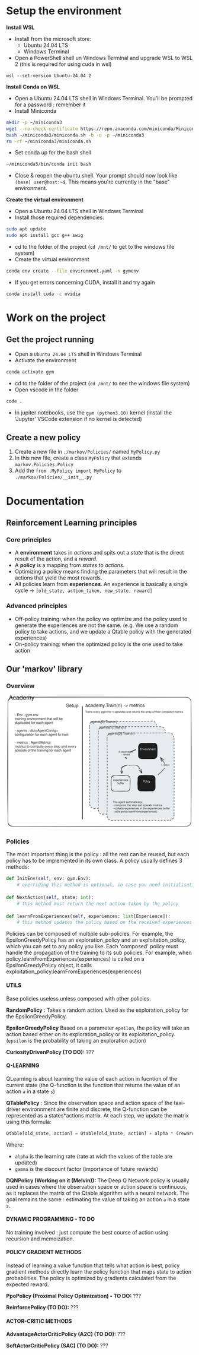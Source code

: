 # Setup the environment
**Install WSL** 
- Install from the microsoft store:
    - Ubuntu 24.04 LTS 
    - Windows Terminal
- Open a PowerShell shell un Windows Terminal and upgrade WSL to WSL 2 (this is required for using cuda in wsl)
```powershel
wsl --set-version Ubuntu-24.04 2
```

**Install Conda on WSL**
- Open a Ubuntu 24.04 LTS shell in Windows Terminal. You'll be prompted for a password : remember it 
- Install Miniconda
```bash
mkdir -p ~/miniconda3
wget --no-check-certificate https://repo.anaconda.com/miniconda/Miniconda3-latest-Linux-x86_64.sh -O ~/miniconda3/miniconda.sh
bash ~/miniconda3/miniconda.sh -b -u -p ~/miniconda3
rm -rf ~/miniconda3/miniconda.sh
```

- Set conda up for the bash shell 
```bash
~/miniconda3/bin/conda init bash
```

- Close & reopen the ubuntu shell. Your prompt should now look like `(base) user@host:~$`. This means you're currently in the "base" environment.

**Create the virtual environment**  
- Open a Ubuntu 24.04 LTS shell in Windows Terminal
- Install those required dependencies:
```bash
sudo apt update
sudo apt install gcc g++ swig
```
- cd to the folder of the project (`cd /mnt/` to get to the windows file system)
- Create the virtual environment
```bash
conda env create --file environment.yaml -n gymenv
```
- If you get errors concerning CUDA, install it and try again
```bash 
conda install cuda -c nvidia
```

# Work on the project

## Get the project running  
- Open a `Ubuntu 24.04 LTS` shell in Windows Terminal
- Activate the environment 
```bash
conda activate gym
```
- cd to the folder of the project (`cd /mnt/` to see the windows file system)
- Open vscode in the folder
```bash
code .
```
- In jupiter notebooks, use the `gym (python3.10)` kernel (install the 'Jupyter' VSCode extension if no kernel is detected)

## Create a new policy
1. Create a new file in `./markov/Policies/` named `MyPolicy.py`
2. In this new file, create a class `MyPolicy` that extends `markov.Policies.Policy`
3. Add the `from .MyPolicy import MyPolicy` to `./markov/Policies/__init__.py`  

# Documentation
## Reinforcement Learning principles

### Core principles
- A **environment** takes in *actions* and spits out a *state* that is the direct result of the action, and a *reward*. 
- A **policy** is a mapping from *states* to *actions*.
- Optimizing a policy means finding the parameters that will result in the actions that yield the most rewards.
- All policies learn from **experiences**. An experience is basically a single cycle -> `[old_state, action_taken, new_state, reward]`

### Advanced principles
- Off-policy training: when the policy we optimize and the policy used to generate the experiences are not the same. (e.g. We use a random policy to take actions, and we update a Qtable policy with the generated experiences) 
- On-policy training: when the optimized policy is the one used to take action

## Our 'markov' library
### Overview
![MarkovOverview](MarkovOverview.svg)
### Policies
The most important thing is the policy : all the rest can be reused, but each policy has to be implemented in its own class. 
A policy usually defines 3 methods:
```python
def InitEnv(self, env: gym.Env):
    # overriding this method is optional, in case you need initialisation logic

def NextAction(self, state: int):
    # this method must return the next action taken by the policy 
    
def learnFromExperiences(self, experiences: list[Experience]):
    # this method updates the policy based on the received experiences  
```

Policies can be composed of multiple sub-policies. For example, the EpsilonGreedyPolicy has an exploration_policy and an exploitation_policy, which you can set to any policy you like. Each 'composed' policy must handle the propagation of the training to its sub policies. For example, when policy.learnFromExperiences(experiences) is called on a EpsilonGreedyPolicy object, it calls  exploitation_policy.learnFromExperiences(experiences)

#### UTILS
Base policies useless unless composed with other policies.

**RandomPolicy** : Takes a random action. Used as the exploration_policy for the EpsilonGreedyPolicy. 

**EpsilonGreedyPolicy**
Based on a parameter `epsilon`, the policy will take an action based either on its exploration_policy or its exploitation_policy. (`epsilon` is the probability of taking an exploration action) 

**CuriosityDrivenPolicy (TO DO):** ???

#### Q-LEARNING
QLearning is about learning the value of each action in fucntion of the current state (the Q-function is the function that returns the value of an action `a` in a state `s`)

**QTablePolicy** : Since the observation space and action space of the taxi-driver environnment are finite and discrete, the Q-function can be represented as a states*actions matrix. At each step, we update the matrix using this formula:
```python
Qtable[old_state, action] = Qtable[old_state, action] + alpha * (reward + gamma * max(Qtable[new_state]) - Qtable[old_state, action])
```  
Where:
- `alpha` is the learning rate (rate at wich the values of the table are updated)
- `gamma` is the discount factor (importance of future rewards)


**DQNPolicy (Working on it (Melvin)):** The Deep Q Network policy is usually used in cases where the observation space or action space is continuous, as it replaces the matrix of the Qtable algorithm with a neural network. The goal remains the same : estimating the value of taking an action `a` in a state `s`.

#### DYNAMIC PROGRAMMING - TO DO
No training involved : just compute the best course of action using recursion and memoization. 

#### POLICY GRADIENT METHODS
Instead of learning a value function that tells what action is best, policy gradient methods directly learn the policy function that maps state to action probabilities. The policy is optimized by gradients calculated from the expected reward. 

**PpoPolicy (Proximal Policy Optimization) - TO DO:** ???


**ReinforcePolicy (TO DO):** ???


#### ACTOR-CRITIC METHODS

**AdvantageActorCriticPolicy (A2C) (TO DO):** ???


**SoftActorCriticPolicy (SAC) (TO DO):** ???

